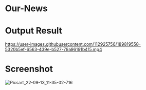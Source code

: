 # Our-News
# Output Result
https://user-images.githubusercontent.com/112925756/189819558-5320b5ef-6563-439e-b527-79a96191b415.mp4
# Screenshot
![Picsart_22-09-13_11-35-02-716](https://user-images.githubusercontent.com/112925756/189823107-5bce9650-2d71-4a31-8cf6-53f451a4cced.jpg)
